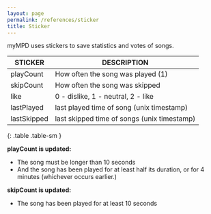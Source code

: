 ```yaml
---
layout: page
permalink: /references/sticker
title: Sticker
---
```


myMPD uses stickers to save statistics and votes of songs.

| STICKER | DESCRIPTION |
| ------- | ----------- |
| playCount | How often the song was played (1) |
| skipCount | How often the song was skipped |
| like | 0 - dislike, 1 - neutral, 2 - like |
| lastPlayed | last played time of song (unix timestamp) |
| lastSkipped | last skipped time of songs (unix timestamp) |
{: .table .table-sm }

**playCount is updated:**

- The song must be longer than 10 seconds
- And the song has been played for at least half its duration, or for 4 minutes (whichever occurs earlier.)

**skipCount is updated:**

- The song has been played for at least 10 seconds
